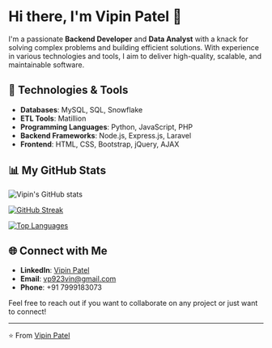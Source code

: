 # Hi there, I'm Vipin Patel 👋

I'm a passionate **Backend Developer** and **Data Analyst** with a knack for solving complex problems and building efficient solutions. With experience in various technologies and tools, I aim to deliver high-quality, scalable, and maintainable software.

## 🚀 Technologies & Tools

- **Databases**: MySQL, SQL, Snowflake
- **ETL Tools**: Matillion
- **Programming Languages**: Python, JavaScript, PHP
- **Backend Frameworks**: Node.js, Express.js, Laravel
- **Frontend**: HTML, CSS, Bootstrap, jQuery, AJAX

## 📊 My GitHub Stats

![Vipin's GitHub stats](https://github-readme-stats.vercel.app/api?username=vp923vin&show_icons=true&theme=radical)

<a href="http://www.github.com/vp923vin"><img src="https://github-readme-streak-stats.herokuapp.com/?user=vp923vin&stroke=ffffff&background=141321&ring=ff3068&fire=ff3068&currStreakNum=ffffff&currStreakLabel=ff3068&sideNums=ffffff&sideLabels=ffffff&dates=ffffff&hide_border=true" alt="GitHub Streak" /></a>

<a href="https://github.com/vp923vin" align="left"><img src="https://github-readme-stats.vercel.app/api/top-langs/?username=vp923vin&langs_count=10&title_color=ff3068&text_color=ffffff&icon_color=0891b2&bg_color=141321&hide_border=true&locale=en&custom_title=Top%20Languages" alt="Top Languages" /></a>

## 🌐 Connect with Me

- **LinkedIn**: [Vipin Patel](https://www.linkedin.com/in/vipin-patel-825204192/)
- **Email**: [vp923vin@gmail.com](mailto:vp923vin@gmail.com)
- **Phone**: +91 7999183073

Feel free to reach out if you want to collaborate on any project or just want to connect!

---

⭐️ From [Vipin Patel](https://github.com/vp923vin)
